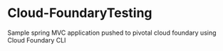 # Cloud-FoundaryTesting
Sample spring MVC application pushed to pivotal cloud foundary using Cloud Foundary CLI
